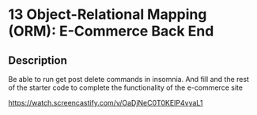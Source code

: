 # 13 Object-Relational Mapping (ORM): E-Commerce Back End

## Description 
Be able to run get post delete commands in insomnia. And fill and the rest of the starter code to complete the functionality of the e-commerce site

https://watch.screencastify.com/v/OaDjNeC0T0KEIP4vyaL1




  
    

  

   


